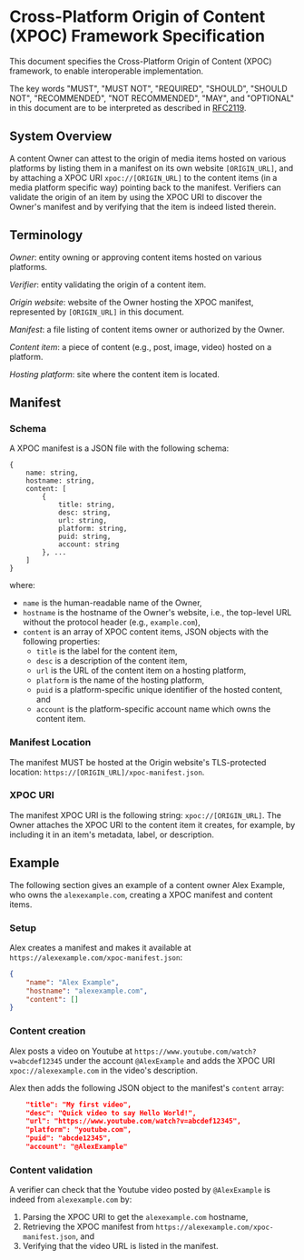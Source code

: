 # Cross-Platform Origin of Content (XPOC) Framework Specification

This document specifies the Cross-Platform Origin of Content (XPOC) framework, to enable interoperable implementation.

The key words "MUST", "MUST NOT", "REQUIRED", "SHOULD", "SHOULD NOT", "RECOMMENDED", "NOT RECOMMENDED", "MAY", and "OPTIONAL" in this document are to be interpreted as described in [RFC2119](https://www.rfc-editor.org/rfc/rfc2119).

## System Overview

A content Owner can attest to the origin of media items hosted on various platforms by listing them in a manifest on its own website `[ORIGIN_URL]`, and by attaching a XPOC URI `xpoc://[ORIGIN_URL]` to the content items (in a media platform specific way) pointing back to the manifest. Verifiers can validate the origin of an item by using the XPOC URI to discover the Owner's manifest and by verifying that the item is indeed listed therein. 

## Terminology

*Owner*: entity owning or approving content items hosted on various platforms.

*Verifier*: entity validating the origin of a content item.

*Origin website*: website of the Owner hosting the XPOC manifest, represented by `[ORIGIN_URL]` in this document.

*Manifest*: a file listing of content items owner or authorized by the Owner.

*Content item*: a piece of content (e.g., post, image, video) hosted on a platform.

*Hosting platform*: site where the content item is located.

## Manifest

### Schema

A XPOC manifest is a JSON file with the following schema:

```
{
    name: string,
    hostname: string,
    content: [
        {
            title: string,
            desc: string,
            url: string,
            platform: string,
            puid: string,
            account: string
        }, ...
    ]
}
```

where:
* `name` is the human-readable name of the Owner,
* `hostname` is the hostname of the Owner's website, i.e., the top-level URL without the protocol header (e.g., `example.com`),
* `content` is an array of XPOC content items, JSON objects with the following properties:
  * `title` is the label for the content item,
  * `desc` is a description of the content item,
  * `url` is the URL of the content item on a hosting platform,
  * `platform` is the name of the hosting platform,
  * `puid` is a platform-specific unique identifier of the hosted content, and
  * `account` is the platform-specific account name which owns the content item.

### Manifest Location 

The manifest MUST be hosted at the Origin website's TLS-protected location: `https://[ORIGIN_URL]/xpoc-manifest.json`.

### XPOC URI

The manifest XPOC URI is the following string: `xpoc://[ORIGIN_URL]`. The Owner attaches the XPOC URI to the content item it creates, for example, by including it in an item's metadata, label, or description.

## Example

The following section gives an example of a content owner Alex Example, who owns the `alexexample.com`, creating a XPOC manifest and content items.

### Setup

Alex creates a manifest and makes it available at `https://alexexample.com/xpoc-manifest.json`:

```json
{
    "name": "Alex Example",
    "hostname": "alexexample.com",
    "content": []
}
```

### Content creation

Alex posts a video on Youtube at `https://www.youtube.com/watch?v=abcdef12345` under the account `@AlexExample` and adds the XPOC URI `xpoc://alexexample.com` in the video's description.

Alex then adds the following JSON object to the manifest's `content` array:
```json
    "title": "My first video",
    "desc": "Quick video to say Hello World!",
    "url": "https://www.youtube.com/watch?v=abcdef12345",
    "platform": "youtube.com",
    "puid": "abcde12345",
    "account": "@AlexExample"
```

### Content validation

A verifier can check that the Youtube video posted by `@AlexExample` is indeed from `alexexample.com` by:
1. Parsing the XPOC URI to get the `alexexample.com` hostname,
2. Retrieving the XPOC manifest from `https://alexexample.com/xpoc-manifest.json`, and
3. Verifying that the video URL is listed in the manifest.
